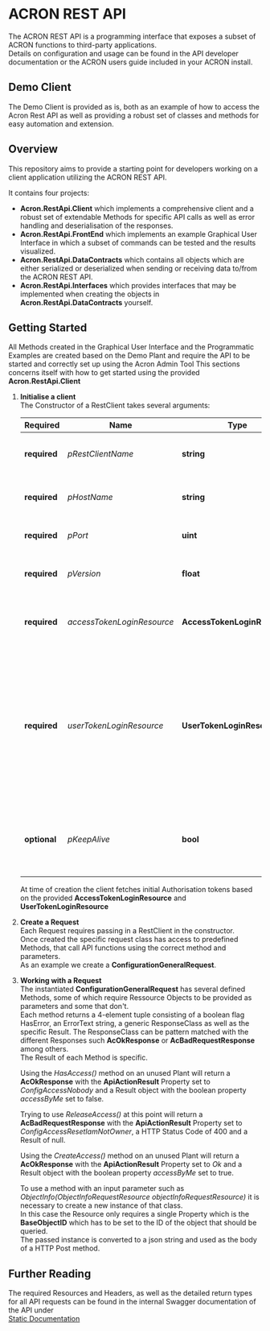 # ACRON REST API
The ACRON REST API is a programming interface that exposes a subset of ACRON functions to third-party applications.  
Details on configuration and usage can be found in the API developer documentation or the ACRON users guide included in your ACRON install.

## Demo Client

The Demo Client is provided as is, both as an example of how to access the Acron Rest API as well as providing a robust set of classes and methods for easy automation and extension.

## Overview

This repository aims to provide a starting point for developers working on a client application utilizing the ACRON REST API.

It contains four projects:
- **Acron.RestApi.Client** which implements a comprehensive client and a robust set of extendable Methods for specific API calls as well as error handling and deserialisation of the responses.
- **Acron.RestApi.FrontEnd** which implements an example Graphical User Interface in which a subset of commands can be tested and the results visualized.
- **Acron.RestApi.DataContracts** which contains all objects which are either serialized or deserialized when sending or receiving data to/from the ACRON REST API.
- **Acron.RestApi.Interfaces** which provides interfaces that may be implemented when creating the objects in **Acron.RestApi.DataContracts** yourself.

## Getting Started

All Methods created in the Graphical User Interface and the Programmatic Examples are created based on the Demo Plant and require the API to be started and correctly set up using the Acron Admin Tool
This sections concerns itself with how to get started using the provided **Acron.RestApi.Client**

1. **Initialise a client**  
    The Constructor of a RestClient takes several arguments:
	
	| Required | Name | Type | Description |
	|------------|-----------|-----------|-----------------------------|
	| **required** | *pRestClientName* | **string** | Defines the name of the instantiated client. |
	| **required** | *pHostName* | **string** | Sets the host-name of the target API for the client. |
	| **required** | *pPort* | **uint** | Sets the port of the target API for the client. |
	| **required** | *pVersion* | **float** | Sets the API version the client is targetting. |
	| **required** | *accessTokenLoginResource* | **AccessTokenLoginResource** | Contains the application level login data AppName and **Password**.
	| **required** | *userTokenLoginResource* | **UserTokenLoginResource** |Contains the user level login data Username: **AcronUser**, Password: **Password**, UserClientName: **ClientName**, User HostName or IP-Address: **HostOrIP**, Outgoing Port: **Port** and Self-defined **SessionId** |
	| **optional** | *pKeepAlive* | **bool** | Sets whether the client should automatically refresh its authorization tokens. Default value is true. |
		
	At time of creation the client fetches initial Authorisation tokens based on the provided **AccessTokenLoginResource** and **UserTokenLoginResource**
	
2. **Create a Request**  
	Each Request requires passing in a RestClient in the constructor.  
	Once created the specific request class has access to predefined Methods, that call API functions using the correct method and parameters.  
	As an example we create a **ConfigurationGeneralRequest**.
	
3. **Working with a Request**  
	The instantiated **ConfigurationGeneralRequest** has several defined Methods, some of which require Ressource Objects to be provided as parameters and some that don't.  
	Each method returns a 4-element tuple consisting of a boolean flag HasError, an ErrorText string, a generic ResponseClass as well as the specific Result.
    The ResponseClass can be pattern matched with the different Responses such **AcOkResponse** or **AcBadRequestResponse** among others.  
	The Result of each Method is specific.
	
	Using the *HasAccess()* method on an unused Plant will return a **AcOkResponse** with the **ApiActionResult** Property set to *ConfigAccessNobody* and a Result object with the boolean property *accessByMe* set to false.
	
	Trying to use *ReleaseAccess()* at this point will return a **AcBadRequestResponse** with the **ApiActionResult** Property set to *ConfigAccessResetIamNotOwner*, a HTTP Status Code of 400 and a Result of null.
	
	Using the *CreateAccess()* method on an unused Plant will return a **AcOkResponse** with the **ApiActionResult** Property set to *Ok* and a Result object with the boolean property *accessByMe* set to true.
	
	To use a method with an input parameter such as *ObjectInfo(ObjectInfoRequestResource objectInfoRequestResource)* it is necessary to create a new instance of that class.  
	In this case the Resource only requires a single Property which is the **BaseObjectID** which has to be set to the ID of the object that should be queried.  
	The passed instance is converted to a json string and used as the body of a HTTP Post method.  
	
## Further Reading

The required Resources and Headers, as well as the detailed return types for all API requests can be found in the internal Swagger documentation of the API under  
[Static Documentation](https://api.dataforum.de/)
